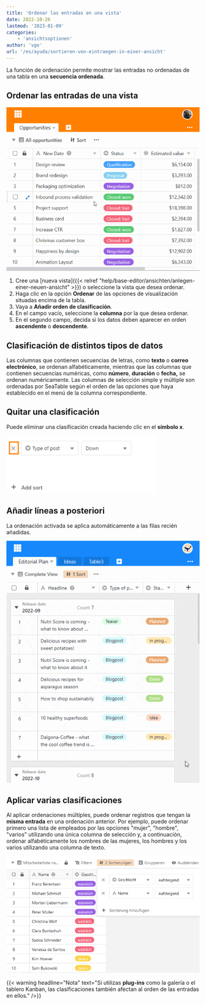 ```yaml
---
title: 'Ordenar las entradas en una vista'
date: 2022-10-26
lastmod: '2023-01-09'
categories:
    - 'ansichtsoptionen'
author: 'vge'
url: '/es/ayuda/sortieren-von-eintraegen-in-einer-ansicht'
---
```


La función de ordenación permite mostrar las entradas no ordenadas de una tabla en una **secuencia ordenada**.

## Ordenar las entradas de una vista

![Clasificación de entradas](images/Sortierung-von-Eintraegen-2.gif)

1. Cree una [nueva vista]({{< relref "help/base-editor/ansichten/anlegen-einer-neuen-ansicht" >}}) o seleccione la vista que desea ordenar.
2. Haga clic en la opción **Ordenar** de las opciones de visualización situadas encima de la tabla.
3. Vaya a **Añadir orden de clasificación**.
4. En el campo vacío, seleccione la **columna** por la que desea ordenar.
5. En el segundo campo, decida si los datos deben aparecer en orden **ascendente** o **descendente**.

## Clasificación de distintos tipos de datos

Las columnas que contienen secuencias de letras, como **texto** o **correo electrónico**, se ordenan alfabéticamente, mientras que las columnas que contienen secuencias numéricas, como **número**, **duración** o **fecha,** se ordenan numéricamente. Las columnas de selección simple y múltiple son ordenadas por SeaTable según el orden de las opciones que haya establecido en el menú de la columna correspondiente.

## Quitar una clasificación

Puede eliminar una clasificación creada haciendo clic en el **símbolo x**.

![Borrar la ordenación de las entradas en una vista](images/Sortieren-von-Eintraegen-in-einer-Ansicht.png)

## Añadir líneas a posteriori

La ordenación activada se aplica automáticamente a las filas recién añadidas.

![Clasificación de entradas](images/Sortierung-von-Eintraegen-1-1.gif)

## Aplicar varias clasificaciones

Al aplicar ordenaciones múltiples, puede ordenar registros que tengan la **misma entrada** en una ordenación anterior. Por ejemplo, puede ordenar primero una lista de empleados por las opciones "mujer", "hombre", "varios" utilizando una única columna de selección y, a continuación, ordenar alfabéticamente los nombres de las mujeres, los hombres y los varios utilizando una columna de texto.

![Varios surtidos](images/Mehrere-Sortierungen.png)

{{< warning  headline="Nota"  text="Si utilizas **plug-ins** como la galería o el tablero Kanban, las clasificaciones también afectan al orden de las entradas en ellos." />}}

